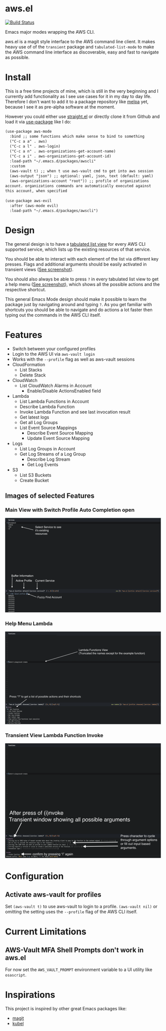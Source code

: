 # aws.el
[![Build Status](https://github.com/snowiow/aws.el/workflows/CI/badge.svg)](https://github.com/snowiow/aws.el/actions)

Emacs major modes wrapping the AWS CLI. 

aws.el is a magit style interface to the AWS command line client. It makes heavy
use of of the `transient` package and `tabulated-list-mode` to make the AWS
command line interface as discoverable, easy and fast to navigate as possible.

# Install

This is a free time projects of mine, which is still in the very beginning and I
currently add functionality as I see use cases for it in my day to day
life. Therefore I don't want to add it to a package repository like
[melpa](https://melpa.org/) yet, because I see it as pre-alpha software at the
moment.

However you could either use
[straight.el](https://github.com/raxod502/straight.el) or directly clone it from
Github and load it via [use-package](https://github.com/jwiegley/use-package)
like I do:

```elisp
(use-package aws-mode
  :bind ;; some functions which make sense to bind to something
  ("C-c a a" . aws)
  ("C-c a l" . aws-login)
  ("C-c a n" . aws-organizations-get-account-name)
  ("C-c a i" . aws-organizations-get-account-id)
  :load-path "~/.emacs.d/packages/awscli"
  :custom
  (aws-vault t) ;; when t use aws-vault cmd to get into aws session
  (aws-output "json") ;; optional: yaml, json, text (default: yaml)
  (aws-organizations-account "root")) ;; profile of organizations account. organizations commands are automatically executed against this account, when specified

(use-package aws-evil
  :after (aws-mode evil)
  :load-path "~/.emacs.d/packages/awscli")
```

# Design

The general design is to have a [tabulated list
view](https://www.gnu.org/software/emacs/manual/html_node/elisp/Tabulated-List-Mode.html)
for every AWS CLI supported service, which lists up the existing resources of
that service. 

You should be able to interact with each element of the list via
different key presses. Flags and additional arguments should be easily activated
in transient views ([See screenshot](#transient-view-lambda-function-invoke)).

You should also always be able to press `?` in every tabulated list view to get
a help menu ([See screenshot](#help-menu-lambda)), which shows all the possible
actions and the respective shortcut.

This general Emacs Mode design should make it possible to learn the package just
by navigating around and typing `?`. As you get familiar with shortcuts you
should be able to navigate and do actions a lot faster then typing out the
commands in the AWS CLI itself.

# Features
- Switch between your configured profiles
- Login to the AWS UI via `aws-vault login`
- Works with the `--profile` flag as well as aws-vault sessions
- CloudFormation
    - List Stacks
    - Delete Stack
- CloudWatch
    - List CloudWatch Alarms in Account
        - Enable/Disable ActionsEnabled field 
- Lambda
    - List Lambda Functions in Account
    - Describe Lambda Function
    - Invoke Lambda Function and see last invocation result
    - Get latest logs
    - Get all Log Groups
    - List Event Source Mappings
        - Describe Event Source Mapping
        - Update Event Source Mapping
- Logs
    - List Log Groups in Account 
    - Get Log Streams of a Log Group
        - Describe Log Stream
        - Get Log Events
- S3
    - List S3 Buckets
    - Create Bucket

## Images of selected Features
### Main View with Switch Profile Auto Completion open
![main-view-with-switch-profile-auto-completion-open](img/main-view-with-switch-profile-auto-completion-open.png)
### Help Menu Lambda
![help-menu-lambda](img/help-menu-lambda.png)
### Transient View Lambda Function Invoke
![transient-view-lambda-function-invoke](img/transient-view-lambda-function-invoke.png)

# Configuration

## Activate aws-vault for profiles

Set `(aws-vault t)` to use aws-vault to login to a profile.
`(aws-vault nil)` or omitting the setting uses the `--profile` flag of the AWS
CLI itself.

# Current Limitations
## AWS-Vault MFA Shell Prompts don't work in aws.el
For now set the `AWS_VAULT_PROMPT` environment variable to a UI utility like
`osascript`.

# Inspirations

This project is inspired by other great Emacs packages like:
- [magit](https://github.com/magit/magit)
- [kubel](https://github.com/abrochard/kubel)

